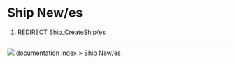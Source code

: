 # Ship New/es
1.  REDIRECT [Ship_CreateShip/es](Ship_CreateShip/es.md)



---
![](images/Button_right.svg) [documentation index](../README.md) > Ship New/es
